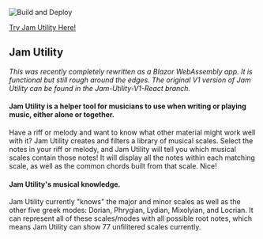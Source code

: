 ![Build and Deploy](https://github.com/zhanknight/jam-utility/actions/workflows/deploy.yml/badge.svg) 

[Try Jam Utility Here!](https://zhanknight.github.io/jam-utility/)

## Jam Utility 
*This was recently completely rewritten as a Blazor WebAssembly app. It is functional but still rough around the edges.*
*The original V1 version of Jam Utility can be found in the Jam-Utility-V1-React branch.*

#### Jam Utility is a helper tool for musicians to use when writing or playing music, either alone or together. 
Have a riff or melody and want to know what other material might work well with it? 
Jam Utility creates and filters a library of musical scales. Select the notes in your riff or melody, and Jam Utility will tell you which musical scales contain those notes! It will display all the notes within each matching scale, as well as the common chords built from that scale. Nice! 

#### Jam Utility's musical knowledge. 
Jam Utility currently "knows" the major and minor scales as well as the other five greek modes: Dorian, Phrygian, Lydian, Mixolyian, and Locrian. It can represent all of these scales/modes with all possible root notes, which means Jam Utility can show 77 unfilitered scales currently. 
